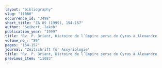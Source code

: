 ```yaml
---
layout: "bibliography"
slug: "11080"
occurrence_id: "3498"
short_title: "ZA 89 (1999), 154-157"
author: "Seibert, Jakob"
publication_year: "1999"
title: "Rv. P. Briant, Histoire de l´Empire perse de Cyrus à Alexandre (1996)"
volume_no_: "89"
pages: "154-157"
journal: "Zeitschrift für Assyriologie"
title: "Rv. P. Briant, Histoire de l´Empire perse de Cyrus à Alexandre (1996)"
previous_item: "11083"
---
```


